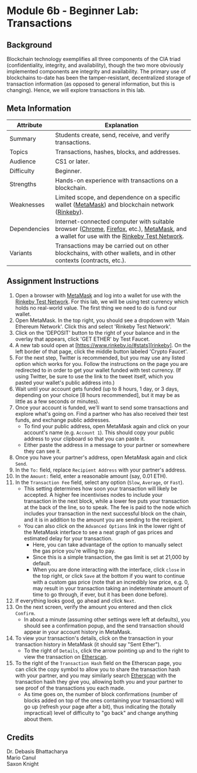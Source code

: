 # Module 6b - Beginner Lab: Transactions

## Background
Blockchain technology exemplifies all three components of the CIA triad (confidentiality, integrity, and availability), though the two more obviously implemented components are integrity and availability. The primary use of blockchains to-date has been the tamper-resistant, decentralized storage of transaction information (as opposed to general information, but this is changing). Hence, we will explore transactions in this lab.

## Meta Information
| Attribute | Explanation |
| - | - |
| Summary | Students create, send, receive, and verify transactions. |
| Topics | Transactions, hashes, blocks, and addresses. |
| Audience | CS1 or later. |
| Difficulty | Beginner. |
| Strengths | Hands-on experience with transactions on a blockchain. |
| Weaknesses | Limited scope, and dependence on a specific wallet ([MetaMask][metamask]) and blockchain network ([Rinkeby][rinkeby]). |
| Dependencies | Internet-connected computer with suitable browser ([Chrome][chrome], [Firefox][firefox], etc.), [MetaMask][metamask], and a wallet for use with the [Rinkeby Test Network][rinkeby]. |
| Variants | Transactions may be carried out on other blockchains, with other wallets, and in other contexts (contracts, etc.). |

## Assignment Instructions
1. Open a browser with [MetaMask][metamask] and log into a wallet for use with the [Rinkeby Test Network][rinkeby]. For this lab, we will be using test currency which holds no real-world value. The first thing we need to do is fund our wallet.
2. Open MetaMask. In the top right, you should see a dropdown with 'Main Ethereum Network'. Click this and select 'Rinkeby Test Network'.
3. Click on the 'DEPOSIT' button to the right of your balance and in the overlay that appears, click 'GET ETHER' by Test Faucet.
4. A new tab sould open at [https://www.rinkeby.io/#stats][rinkeby]. On the left border of that page, click the middle button labeled 'Crypto Faucet'.
5. For the next step, Twitter is recommended, but you may use any listed option which works for you. Follow the instructions on the page you are redirected to in order to get your wallet funded with test currency. (If using Twitter, be sure to use the link to the tweet itself, which you pasted your wallet's public address into.)
6. Wait until your account gets funded (up to 8 hours, 1 day, or 3 days, depending on your choice \[8 hours recommended\], but it may be as little as a few seconds or minutes).
7. Once your account is funded, we'll want to send some transactions and explore what's going on. Find a partner who has also received their test funds, and exchange public addresses.
    * To find your public address, open MetaMask again and click on your account's name (e.g. `Account 1`). This should copy your public address to your clipboard so that you can paste it.
    * Either paste the address in a message to your partner or somewhere they can see it.
8. Once you have your partner's address, open MetaMask again and click `Send`.
9. In the `To:` field, replace `Recipient Address` with your partner's address.
10. In the `Amount:` field, enter a reasonable amount (say, 0.01 ETH).
11. In the `Transaction Fee` field, select any option (`Slow`, `Average`, or `Fast`).
    * This setting determines how soon your transaction will likely be accepted. A higher fee incentivises nodes to include your transaction in the next block, while a lower fee puts your transaction at the back of the line, so to speak. The fee is paid to the node which includes your transaction in the next successful block on the chain, and it is in addition to the amount you are sending to the recipient.
    * You can also click on the `Advanced Options` link in the lower right of the MetaMask interface to see a neat graph of gas prices and estimated delay for your transaction.
        * Here, you can take advantage of the option to manually select the gas price you're willing to pay.
        * Since this is a simple transaction, the gas limit is set at 21,000 by default.
        * When you are done interacting with the interface, click `close` in the top right, or click `Save` at the bottom if you want to continue with a custom gas price (note that an incredibly low price, e.g. 0, may result in your transaction taking an indeterminate amount of time to go through, if ever, but it has been done before).
12. If everything looks good, go ahead and click `Next`.
13. On the next screen, verify the amount you entered and then click `Confirm`.
    * In about a minute (assuming other settings were left at defaults), you should see a confirmation popup, and the send transaction should appear in your account history in MetaMask.
14. To view your transaction's details, click on the transaction in your transaction history in MetaMask (it should say "Sent Ether").
    * To the right of `Details`, click the arrow pointing up and to the right to view the transaction on [Etherscan][etherscan].
15. To the right of the `Transaction Hash` field on the Etherscan page, you can click the copy symbol to allow you to share the transaction hash with your partner, and you may similarly search [Etherscan][etherscan] with the transaction hash they give you, allowing both you and your partner to see proof of the transactions you each made.
    * As time goes on, the number of block confirmations (number of blocks added on top of the ones containing your transactions) will go up (refresh your page after a bit), thus indicating the (totally impractical) level of difficulty to "go back" and change anything about them.

## Credits
Dr. Debasis Bhattacharya  
Mario Canul  
Saxon Knight  

[chrome]: https://www.google.com/chrome/
[firefox]: https://www.mozilla.org/en-US/firefox/
[metamask]: https://metamask.io/
[rinkeby]: https://www.rinkeby.io/#stats
[etherscan]: https://etherscan.io/
